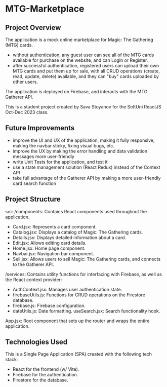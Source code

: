# MTG-Marketplace

## Project Overview

The application is a mock online marketplace for Magic: The Gathering (MTG) cards.

- without authentication, any guest user can see all of the MTG cards available for purchase on the website, and can Login or Register.
- after successful authentication, registered users can upload their own MTG cards and put them up for sale, with all CRUD operations (create, read, update, delete) available, and they can "buy" cards uploaded by other users.

The application is deployed on Firebase, and interacts with the MTG Gatherer API.

This is a student project created by Sava Stoyanov for the SoftUni ReactJS Oct-Dec 2023 class.

## Future Improvements

- improve the UI and UX of the application, making it fully responsive, making the navbar sticky, fixing visual bugs, etc.
- improve the UX by making the error handling and data validation messages more user-friendly
- write Unit Tests for the application, and test it
- use a state management solution (React Redux) instead of the Context API
- take full advantage of the Gatherer API by making a more user-friendly card search function

## Project Structure

src:
/components: Contains React components used throughout the application.

- Card.jsx: Represents a card component.
- Catalog.jsx: Displays a catalog of Magic: The Gathering cards.
- Details.jsx: Displays detailed information about a card.
- Edit.jsx: Allows editing card details.
- Home.jsx: Home page component.
- Navbar.jsx: Navigation bar component.
- Sell.jsx: Allows users to sell Magic: The Gathering cards, and connects to the Gatherer API.

/services: Contains utility functions for interfacing with Firebase, as well as the React context provider:

- AuthContext.jsx: Manages user authentication state.
- firebaseUtils.js: Functions for CRUD operations on the Firestore database.
- firebase.js: Firebase configuration.
- dateUtils.js: Date formatting.
  useSearch.jsx: Search functionality hook.

App.jsx: Root component that sets up the router and wraps the entire application.

## Technologies Used

This is a Single Page Application (SPA) created with the following tech stack:

- React for the frontend (w/ Vite).
- Firebase for the authentication.
- Firestore for the database.
